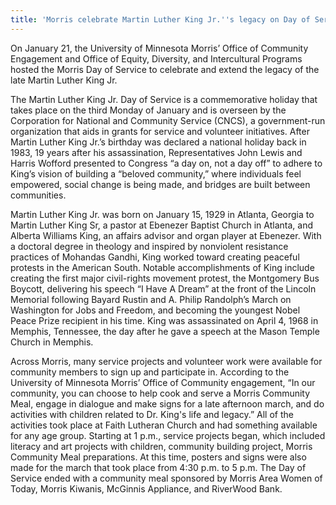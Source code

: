 ```yaml
---
title: 'Morris celebrate Martin Luther King Jr.''s legacy on Day of Service'
---
```


On January 21, the University of Minnesota Morris’ Office of Community Engagement and Office of Equity, Diversity, and Intercultural Programs hosted the Morris Day of Service to celebrate and extend the legacy of the late Martin Luther King Jr.

The Martin Luther King Jr. Day of Service is a commemorative holiday that takes place on the third Monday of January and is overseen by the Corporation for National and Community Service (CNCS), a government-run organization that aids in grants for service and volunteer initiatives. After Martin Luther King Jr.’s birthday was declared a national holiday back in 1983, 19 years after his assassination, Representatives John Lewis and Harris Wofford presented to Congress “a day on, not a day off” to adhere to King’s vision of building a “beloved community,” where individuals feel empowered, social change is being made, and bridges are built between communities.  

Martin Luther King Jr. was born on January 15, 1929 in Atlanta, Georgia to Martin Luther King Sr, a pastor at Ebenezer Baptist Church in Atlanta, and Alberta Williams King, an affairs advisor and organ player at Ebenezer. With a doctoral degree in theology and inspired by nonviolent resistance practices of Mohandas Gandhi, King worked toward creating peaceful protests in the American South.  Notable accomplishments of King include creating the first major civil-rights movement protest, the Montgomery Bus Boycott, delivering his speech “I Have A Dream” at the front of the Lincoln Memorial following Bayard Rustin and A. Philip Randolph’s March on Washington for Jobs and Freedom, and becoming the youngest Nobel Peace Prize recipient in his time.  King was assassinated on April 4, 1968 in Memphis, Tennessee, the day after he gave a speech at the Mason Temple Church in Memphis.

Across Morris, many service projects and volunteer work were available for community members to sign up and participate in.  According to the University of Minnesota Morris’ Office of Community engagement, “In our community, you can choose to help cook and serve a Morris Community Meal, engage in dialogue and make signs for a late afternoon march, and do activities with children related to Dr. King's life and legacy.”  All of the activities took place at Faith Lutheran Church and had something available for any age group.  Starting at 1 p.m., service projects began, which included literacy and art projects with children, community building project, Morris Community Meal preparations.  At this time, posters and signs were also made for the march that took place from 4:30 p.m. to 5 p.m.  The Day of Service ended with a community meal sponsored by Morris Area Women of Today, Morris Kiwanis, McGinnis Appliance, and RiverWood Bank.
